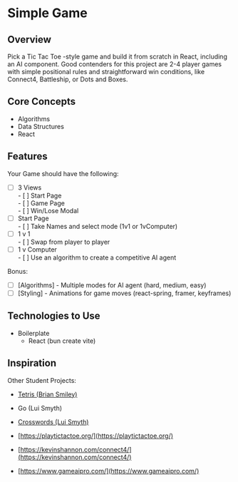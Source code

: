 # Simple Game

## Overview

Pick a Tic Tac Toe -style game and build it from scratch in React, including an AI component. Good contenders for this project are 2-4 player games with simple positional rules and straightforward win conditions, like Connect4, Battleship, or Dots and Boxes.

## Core Concepts

- Algorithms  
- Data Structures  
- React

## Features

Your Game should have the following:

- [ ] 3 Views  
      - [ ] Start Page  
      - [ ] Game Page  
      - [ ] Win/Lose Modal  
- [ ] Start Page  
      - [ ] Take Names and select mode (1v1 or 1vComputer)  
- [ ] 1 v 1  
      - [ ] Swap from player to player  
- [ ] 1 v Computer  
      - [ ] Use an algorithm to create a competitive AI agent

Bonus:

- [ ] \[Algorithms\] - Multiple modes for AI agent (hard, medium, easy)  
- [ ] \[Styling\] - Animations for game moves (react-spring, framer, keyframes)

## Technologies to Use

- Boilerplate  
  - React (bun create vite)

## Inspiration

Other Student Projects:

- [Tetris (Brian Smiley)](https://bs-tetris.netlify.app/)  
- Go (Lui Smyth)  
- [Crosswords (Lui Smyth)](https://croxxword.com/)  


- [https://playtictactoe.org/](https://playtictactoe.org/)  
- [https://kevinshannon.com/connect4/](https://kevinshannon.com/connect4/)  
- [https://www.gameaipro.com/](https://www.gameaipro.com/)
